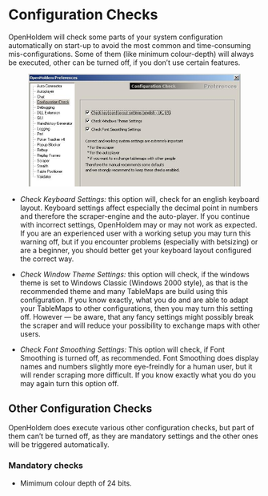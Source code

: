 # Configuration Checks

OpenHoldem will check some parts of your system configuration
automatically on start-up to avoid the most common and time-consuming
mis-configurations. Some of them (like minimum colour-depth) will always
be executed, other can be turned off, if you don’t use certain features.

<figure>
<img src="Images/preferences_configuration_check.JPG" />
</figure>

- *Check Keyboard Settings:* this option will, check for an english
  keyboard layout. Keyboard settings affect especially the decimal point
  in numbers and therefore the scraper-engine and the auto-player. If
  you continue with incorrect settings, OpenHoldem may or may not work
  as expected. If you are an experienced user with a working setup you
  may turn this warning off, but if you encounter problems (especially
  with betsizing) or are a beginner, you should better get your keyboard
  layout configured the correct way.

- *Check Window Theme Settings:* this option will check, if the windows
  theme is set to Windows Classic (Windows 2000 style), as that is the
  recommended theme and many TableMaps are build using this
  configuration. If you know exactly, what you do and are able to adapt
  your TableMaps to other configurations, then you may turn this setting
  off. However — be aware, that any fancy settings might possibly break
  the scraper and will reduce your possibility to exchange maps with
  other users.

- *Check Font Smoothing Settings:* This option will check, if Font
  Smoothing is turned off, as recommended. Font Smoothing does display
  names and numbers slightly more eye-freindly for a human user, but it
  will render scraping more difficult. If you know exactly what you do
  you may again turn this option off.

## Other Configuration Checks

OpenHoldem does execute various other configuration checks, but part of
them can’t be turned off, as they are mandatory settings and the other
ones will be triggered automatically.

### Mandatory checks

- Mimimum colour depth of 24 bits.

### 
